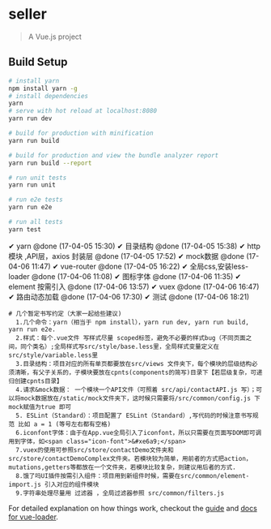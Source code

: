 # seller

> A Vue.js project

## Build Setup

``` bash
# install yarn
npm install yarn -g
# install dependencies
yarn
# serve with hot reload at localhost:8080
yarn run dev

# build for production with minification
yarn run build

# build for production and view the bundle analyzer report
yarn run build --report

# run unit tests
yarn run unit

# run e2e tests
yarn run e2e

# run all tests
yarn test

```

  ✔ yarn @done (17-04-05 15:30)
  ✔ 目录结构 @done (17-04-05 15:38)
   ✔ http 模块 ,API层，axios 封装层 @done (17-04-05 17:52)
   ✔ mock数据 @done (17-04-06 11:47)
   ✔ vue-router @done (17-04-05 16:22)
   ✔ 全局css,安装less-loader @done (17-04-06 11:08)
   ✔ 图标字体 @done (17-04-06 11:35)
   ✔ element 按需引入 @done (17-04-06 13:57)
   ✔ vuex @done (17-04-06 16:47)
   ✔ 路由动态加载 @done (17-04-06 17:30)
   ✔ 测试 @done (17-04-06 18:21)

    # 几个暂定书写约定（大家一起给些建议)
      1.几个命令：yarn（相当于 npm install），yarn run dev, yarn run build, yarn run e2e.
      2.样式：每个.vue文件 写样式尽量 scoped标签，避免不必要的样式bug（不同页面之间，同个类名）;全局样式写src/style/base.less里，全局样式变量定义在src/style/variable.less里
      3.目录结构：项目对应的所有单页都要放在src/views 文件夹下，每个模块的层级结构必须清晰，有父子关系的，子模块要放在cpnts(components的简写)目录下【若层级复杂，可递归创建cpnts目录】
      4.请求&mock数据： 一个模块一个API文件（可照着 src/api/contactAPI.js 写）；可以将mock数据放在/static/mock文件夹下，这时候只需要将/src/common/config.js 下 mock赋值为true 即可
      5. ESLint（Standard）：项目配置了 ESLint（Standard）,写代码的时候注意书写规范 比如 a = 1 (等号左右都有空格)
      6.iconfont字体：由于在App.vue全局引入了iconfont，所以只需要在页面写DOM即可调用到字体，如<span class="icon-font">&#xe6a9;</span>
      7.vuex的使用可参照src/store/contactDemo文件夹和src/store/contactDemoComplex文件夹。若模块较为简单，用前者的方式把action，mutations,getters等都放在一个文件夹，若模块比较复杂，则建议用后者的方式.
      8.饿了吗UI插件按需引入组件：项目用到新组件时候，需要在src/common/element-import.js 引入对应的组件模块     
      9.字符串处理尽量用 过滤器 ，全局过滤器参照 src/common/filters.js   

For detailed explanation on how things work, checkout the [guide](http://vuejs-templates.github.io/webpack/) and [docs for vue-loader](http://vuejs.github.io/vue-loader).

